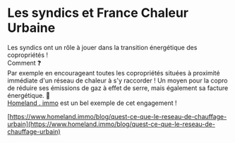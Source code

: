 # Les syndics et France Chaleur Urbaine

Les syndics ont un rôle à jouer dans la transition énergétique des copropriétés !\
Comment ❓\
Par exemple en encourageant toutes les copropriétés situées à proximité immédiate d'un réseau de chaleur à s'y raccorder ! Un moyen pour la copro de réduire ses émissions de gaz à effet de serre, mais également sa facture énergétique. 💸\
[Homeland . immo](https://www.linkedin.com/company/homeland-immo/) est un bel exemple de cet engagement !

[https://www.homeland.immo/blog/quest-ce-que-le-reseau-de-chauffage-urbain](https://www.homeland.immo/blog/quest-ce-que-le-reseau-de-chauffage-urbain)

